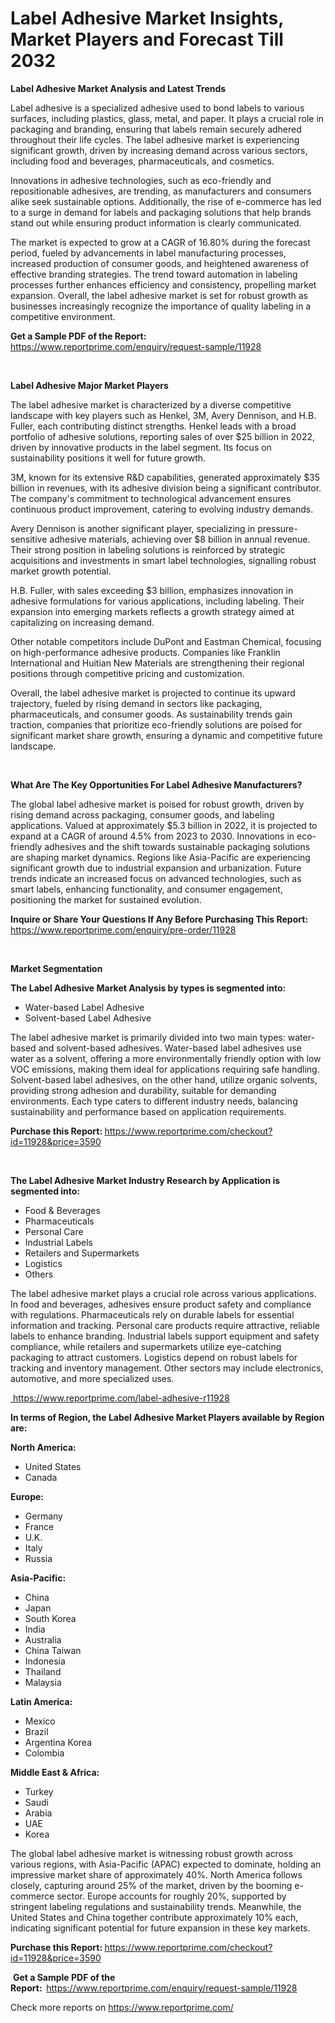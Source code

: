<p><h1>Label Adhesive Market Insights, Market Players and Forecast Till 2032</h1></p><p><strong>Label Adhesive Market Analysis and Latest Trends</strong></p>
<p><p>Label adhesive is a specialized adhesive used to bond labels to various surfaces, including plastics, glass, metal, and paper. It plays a crucial role in packaging and branding, ensuring that labels remain securely adhered throughout their life cycles. The label adhesive market is experiencing significant growth, driven by increasing demand across various sectors, including food and beverages, pharmaceuticals, and cosmetics. </p><p>Innovations in adhesive technologies, such as eco-friendly and repositionable adhesives, are trending, as manufacturers and consumers alike seek sustainable options. Additionally, the rise of e-commerce has led to a surge in demand for labels and packaging solutions that help brands stand out while ensuring product information is clearly communicated. </p><p>The market is expected to grow at a CAGR of 16.80% during the forecast period, fueled by advancements in label manufacturing processes, increased production of consumer goods, and heightened awareness of effective branding strategies. The trend toward automation in labeling processes further enhances efficiency and consistency, propelling market expansion. Overall, the label adhesive market is set for robust growth as businesses increasingly recognize the importance of quality labeling in a competitive environment.</p></p>
<p><strong>Get a Sample PDF of the Report:&nbsp;</strong> <a href="https://www.reportprime.com/enquiry/request-sample/11928?utm_campaign=2013&utm_medium=2&utm_source=Github&utm_content=ia&utm_term=17032025&utm_id=label-adhesive">https://www.reportprime.com/enquiry/request-sample/11928</a></p>
<p>&nbsp;</p>
<p><strong>Label Adhesive Major Market Players</strong></p>
<p><p>The label adhesive market is characterized by a diverse competitive landscape with key players such as Henkel, 3M, Avery Dennison, and H.B. Fuller, each contributing distinct strengths. Henkel leads with a broad portfolio of adhesive solutions, reporting sales of over $25 billion in 2022, driven by innovative products in the label segment. Its focus on sustainability positions it well for future growth.</p><p>3M, known for its extensive R&D capabilities, generated approximately $35 billion in revenues, with its adhesive division being a significant contributor. The company's commitment to technological advancement ensures continuous product improvement, catering to evolving industry demands.</p><p>Avery Dennison is another significant player, specializing in pressure-sensitive adhesive materials, achieving over $8 billion in annual revenue. Their strong position in labeling solutions is reinforced by strategic acquisitions and investments in smart label technologies, signalling robust market growth potential.</p><p>H.B. Fuller, with sales exceeding $3 billion, emphasizes innovation in adhesive formulations for various applications, including labeling. Their expansion into emerging markets reflects a growth strategy aimed at capitalizing on increasing demand.</p><p>Other notable competitors include DuPont and Eastman Chemical, focusing on high-performance adhesive products. Companies like Franklin International and Huitian New Materials are strengthening their regional positions through competitive pricing and customization.</p><p>Overall, the label adhesive market is projected to continue its upward trajectory, fueled by rising demand in sectors like packaging, pharmaceuticals, and consumer goods. As sustainability trends gain traction, companies that prioritize eco-friendly solutions are poised for significant market share growth, ensuring a dynamic and competitive future landscape.</p></p>
<p>&nbsp;</p>
<p><strong>What Are The Key Opportunities For Label Adhesive Manufacturers?</strong></p>
<p><p>The global label adhesive market is poised for robust growth, driven by rising demand across packaging, consumer goods, and labeling applications. Valued at approximately $5.3 billion in 2022, it is projected to expand at a CAGR of around 4.5% from 2023 to 2030. Innovations in eco-friendly adhesives and the shift towards sustainable packaging solutions are shaping market dynamics. Regions like Asia-Pacific are experiencing significant growth due to industrial expansion and urbanization. Future trends indicate an increased focus on advanced technologies, such as smart labels, enhancing functionality, and consumer engagement, positioning the market for sustained evolution.</p></p>
<p><strong>Inquire or Share Your Questions If Any Before Purchasing This Report:</strong> <a href="https://www.reportprime.com/enquiry/pre-order/11928?utm_campaign=2013&utm_medium=2&utm_source=Github&utm_content=ia&utm_term=17032025&utm_id=label-adhesive">https://www.reportprime.com/enquiry/pre-order/11928</a></p>
<p>&nbsp;</p>
<p><strong>Market Segmentation</strong></p>
<p><strong>The Label Adhesive Market Analysis by types is segmented into:</strong></p>
<p><ul><li>Water-based Label Adhesive</li><li>Solvent-based Label Adhesive</li></ul></p>
<p><p>The label adhesive market is primarily divided into two main types: water-based and solvent-based adhesives. Water-based label adhesives use water as a solvent, offering a more environmentally friendly option with low VOC emissions, making them ideal for applications requiring safe handling. Solvent-based label adhesives, on the other hand, utilize organic solvents, providing strong adhesion and durability, suitable for demanding environments. Each type caters to different industry needs, balancing sustainability and performance based on application requirements.</p></p>
<p><strong>Purchase this Report:&nbsp;</strong><a href="https://www.reportprime.com/checkout?id=11928&price=3590&utm_campaign=2013&utm_medium=2&utm_source=Github&utm_content=ia&utm_term=17032025&utm_id=label-adhesive">https://www.reportprime.com/checkout?id=11928&price=3590</a></p>
<p>&nbsp;</p>
<p><strong>The Label Adhesive Market Industry Research by Application is segmented into:</strong></p>
<p><ul><li>Food & Beverages</li><li>Pharmaceuticals</li><li>Personal Care</li><li>Industrial Labels</li><li>Retailers and Supermarkets</li><li>Logistics</li><li>Others</li></ul></p>
<p><p>The label adhesive market plays a crucial role across various applications. In food and beverages, adhesives ensure product safety and compliance with regulations. Pharmaceuticals rely on durable labels for essential information and tracking. Personal care products require attractive, reliable labels to enhance branding. Industrial labels support equipment and safety compliance, while retailers and supermarkets utilize eye-catching packaging to attract customers. Logistics depend on robust labels for tracking and inventory management. Other sectors may include electronics, automotive, and more specialized uses.</p></p>
<p><a href="https://www.reportprime.com/label-adhesive-r11928?utm_campaign=2013&utm_medium=2&utm_source=Github&utm_content=ia&utm_term=17032025&utm_id=label-adhesive">&nbsp;https://www.reportprime.com/label-adhesive-r11928</a></p>
<p><strong>In terms of Region, the Label Adhesive Market Players available by Region are:</strong></p>
<p>
    <p> <strong> North America: </strong>
        <ul>
            <li>United States</li>
            <li>Canada</li>
        </ul>
        </p> 
    <p> <strong> Europe: </strong>
        <ul>
            <li>Germany</li>
            <li>France</li>
            <li>U.K.</li>
            <li>Italy</li>
            <li>Russia</li>
        </ul>
        </p> 
    <p> <strong> Asia-Pacific: </strong>
        <ul>
            <li>China</li>
            <li>Japan</li>
            <li>South Korea</li>
            <li>India</li>
            <li>Australia</li>
            <li>China Taiwan</li>
            <li>Indonesia</li>
            <li>Thailand</li>
            <li>Malaysia</li>
        </ul>
        </p> 
    <p> <strong> Latin America: </strong>
        <ul>
            <li>Mexico</li>
            <li>Brazil</li>
            <li>Argentina Korea</li>
            <li>Colombia</li>
        </ul>
        </p> 
    <p> <strong> Middle East & Africa: </strong>
        <ul>
            <li>Turkey</li>
            <li>Saudi</li>
            <li>Arabia</li>
            <li>UAE</li>
            <li>Korea</li>
        </ul>
    </p>
    </p>
<p><p>The global label adhesive market is witnessing robust growth across various regions, with Asia-Pacific (APAC) expected to dominate, holding an impressive market share of approximately 40%. North America follows closely, capturing around 25% of the market, driven by the booming e-commerce sector. Europe accounts for roughly 20%, supported by stringent labeling regulations and sustainability trends. Meanwhile, the United States and China together contribute approximately 10% each, indicating significant potential for future expansion in these key markets.</p></p>
<p><strong>Purchase this Report: </strong><a href="https://www.reportprime.com/checkout?id=11928&price=3590&utm_campaign=2013&utm_medium=2&utm_source=Github&utm_content=ia&utm_term=17032025&utm_id=label-adhesive">https://www.reportprime.com/checkout?id=11928&price=3590</a></p>
<p>&nbsp;<strong>Get a Sample PDF of the Report:&nbsp;&nbsp;</strong><a href="https://www.reportprime.com/enquiry/request-sample/11928?utm_campaign=2013&utm_medium=2&utm_source=Github&utm_content=ia&utm_term=17032025&utm_id=label-adhesive">https://www.reportprime.com/enquiry/request-sample/11928</a></p>
<p><strong></strong></p>
<p>Check more reports on <a href="https://www.reportprime.com/?utm_campaign=2013&utm_medium=2&utm_source=Github&utm_content=ia&utm_term=17032025&utm_id=label-adhesive">https://www.reportprime.com/</a></p>